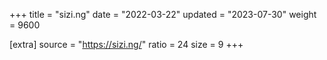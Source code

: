 +++
title = "sizi.ng"
date = "2022-03-22"
updated = "2023-07-30"
weight = 9600

[extra]
source = "https://sizi.ng/"
ratio = 24
size = 9
+++
